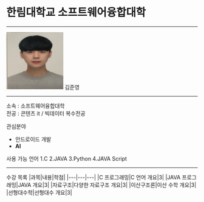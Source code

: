 # 한림대학교 소프트웨어융합대학
---
<img src=KJY.jpg height=150 width=150>
김준영

---
소속 : 소프트웨어융합대학   
전공 : 콘텐츠 it / 빅데이터 복수전공

관심분야   
* 안드로이드 개발
* **AI**

사용 가능 언어
1.C
2.JAVA
3.Python
4.JAVA Script

---------------------
수강 목록
|과목|내용|학점|
|---|---|---|
|C 프로그래밍|C 언어 개요|3|
|JAVA 프로그래밍|JAVA 개요|3|
|자료구조|다양한 자료구조 개요|3|
|이산구조론|이산 수학 개요|3|
|선형대수학|선형대수 개요|3|
